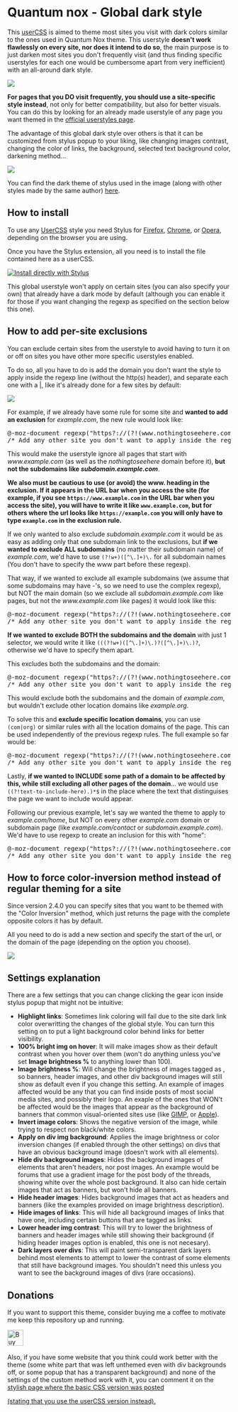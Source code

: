 <h1>Quantum nox - Global dark style</h1>
<p>This <a href="https://github.com/openstyles/stylus/wiki/UserCSS">userCSS</a> is aimed to theme most sites you visit with dark colors similar to the ones used in Quantum Nox theme. This userstyle <b>doesn't work flawlessly on every site, nor does it intend to do so</b>, the main purpose is to just darken most sites you don't frequently visit (and thus finding specific userstyles for each one would be cumbersome apart from very inefficient) with an all-around dark style.</p>

<img src="https://i.imgur.com/o94dio6.png">

<p><b>For pages that you DO visit frequently, you should use a site-specific style instead</b>, not only for better compatibility, but also for better visuals. You can do this by looking for an already made userstyle of any page you want themed in the <a href="https://userstyles.org/">official userstyles page</a>.</p>

<p>The advantage of this global dark style over others is that it can be customized from stylus popup to your liking, like changing images contrast, changing the color of links, the background, selected text background color, darkening method...</p>

<img src="https://i.imgur.com/NOuJvbA.png">

<p>You can find the dark theme of stylus used in the image (along with other styles made by the same author) <a href="https://gitlab.com/RaitaroH/Stylus-DeepDark">here</a>.</p>

<h2>How to install</h2>
<p>To use any <a href="https://github.com/openstyles/stylus/wiki/UserCSS">UserCSS</a> style you need Stylus for <a href="https://addons.mozilla.org/en-US/firefox/addon/styl-us/">Firefox</a>, <a href="https://chrome.google.com/webstore/detail/stylus/clngdbkpkpeebahjckkjfobafhncgmne">Chrome</a>, or <a href="https://addons.opera.com/en-gb/extensions/details/stylus/">Opera</a>, depending on the browser you are using.</p>

<p>Once you have the Stylus extension, all you need is to install the file contained here as a userCSS.</p>

[![Install directly with Stylus](https://img.shields.io/badge/Install%20directly%20with-Stylus-00adad.svg)](https://raw.githubusercontent.com/Izheil/Quantum-Nox-Firefox-Dark-Full-Theme/master/Global%20dark%20userstyle/Quantum%20Nox%20-%20Global%20dark%20style.user.css)

<p>This global userstyle won't apply on certain sites (you can also specify your own) that already have a dark mode by default (although you can enable it for those if you want changing the regexp as specified on the section below this one).</p>

<h2>How to add per-site exclusions</h2>
<p>You can exclude certain sites from the userstyle to avoid having to turn it on or off on sites you have other more specific userstyles enabled.</p>

<p>To do so, all you have to do is add the domain you don't want the style to apply inside the regexp line (without the http(s) header), and separate each one with a |, like it's already done for a few sites by default:</p>

<img src="https://i.imgur.com/F2ecrCn.png">

<p>For example, if we already have some rule for some site and <b>wanted to add an exclusion</b> for <i>example.com</i>, the new rule would look like:</p>

<pre>
@-moz-document regexp("https?://(?!(www.nothingtoseehere.com|www.example.com)).*") {
/* Add any other site you don't want to apply inside the regexp encased between |'s ^ */
</pre> 

<p>This would make the userstyle ignore all pages that start with <i>www.example.com</i> (as well as the <i>nothingtoseehere</i> domain before it), <b>but not the subdomains like <i>subdomain.example.com</i></b>.</p>
<b>We also must be cautious to use (or avoid) the <b>www.</b> heading in the exclusion. If it appears in the URL bar when you access the site (for example, if you see <code>https://www.example.com</code> in the URL bar when you access the site), you will have to write it like <code>www.example.com</code>, but for others where the url looks like <code>https://example.com</code> you will only have to type <code>example.com</code> in the exclusion rule.</b>

<p>If we only wanted to also exclude <i>subdomain.example.com</i> it would be as easy as adding only that one subdomain link to the exclusions, but <b>if we wanted to exclude ALL subdomains</b> (no matter their subdomain name) of <i>example.com</i>, we'd have to use <code>(?!w+)([^\.]+)\.</code> for all subdomain names (You don't have to specify the www part before these regexp).</p>

<p>That way, if we wanted to exclude all example subdomains (we assume that some subdomains may have -'s, so we need to use the complex regexp), but NOT the main domain (so we exclude all <i>subdomain.example.com</i> like pages, but not the <i>www.example.com</i> like pages) it would look like this:</p>

<pre>
@-moz-document regexp("https?://(?!(www.nothingtoseehere.com|(?!w+)([^\.]+)\.example.com)).*") {
/* Add any other site you don't want to apply inside the regexp encased between |'s ^ */
</pre>

<p><b>If we wanted to exclude BOTH the subdomains and the domain</b> with just 1 selector, we would write it like <code>(((?!w+)([^\.]+)\.)?([^\.]+)\.)?</code>, otherwise we'd have to specify them apart.</p>

<p>This excludes both the subdomains and the domain:</p>

<pre>
@-moz-document regexp("https?://(?!(www.nothingtoseehere.com|(((?!w+)([^\.]+)\.)?([^\.]+)\.)?example.com)).*") {
/* Add any other site you don't want to apply inside the regexp encased between |'s ^ */
</pre>

<p>This would exclude both the subdomains and the domain of <i>example.com</i>, but wouldn't exclude other location domains like <i>example.org</i>.</p>
<p>To solve this and <b>exclude specific location domains</b>, you can use <code>(com|org)</code> or similar rules with all the location domains of the page. This can be used independently of the previous regexp rules. The full example so far would be:</p>

<pre>
@-moz-document regexp("https?://(?!(www.nothingtoseehere.com|(((?!w+)([^\.]+)\.)?([^\.]+)\.)?example.(com|org))).*") {
/* Add any other site you don't want to apply inside the regexp encased between |'s ^ */
</pre>

<p>Lastly, <b>if we wanted to INCLUDE some path of a domain to be affected by this, while still excluding all other pages of the domain</b>... we would use <code>((?!text-to-include-here).)*$</code> in the place where the text that distinguises the page we want to include would appear.</p>
<p>Following our previous example, let's say we wanted the theme to apply to <i>example.com/home</i>, but NOT on every other <i>example.com</i> domain or subdomain page (like <i>example.com/contact</i> or <i>subdomain.example.com</i>). We'd have to use regexp to create an inclusion for this with "home":</p>

<pre>
@-moz-document regexp("https?://(?!(www.nothingtoseehere.com|(((?!w+)([^\.]+)\.)?([^\.]+)\.)?example.(com|org)((?!home).)*$)).*") {
/* Add any other site you don't want to apply inside the regexp encased between |'s ^ */
</pre>

<h2>How to force color-inversion method instead of regular theming for a site</h2>
<p>Since version 2.4.0 you can specify sites that you want to be themed with the "Color Inversion" method, which just returns the page with the complete opposite colors it has by default.</p>
<p>All you need to do is add a new section and specify the start of the url, or the domain of the page (depending on the option you choose).</p>
<img src="https://i.imgur.com/ZErV54r.png">

<h2>Settings explanation</h2>
<p>There are a few settings that you can change clicking the gear icon inside stylus popup that might not be intuitive:</p>

<ul>
	<li><b>Highlight links</b>: Sometimes link coloring will fail due to the site dark link color overwritting the changes of the global style. You can turn this setting on to put a light background color behind links for better visibility.</li>
	<li><b>100% bright img on hover</b>: It will make images show as their default contrast when you hover over them (won't do anything unless you've set <b>Image brightness %</b> to anything lower than 100).</li>
	<li><b>Image brightness %</b>: Will change the brightness of images tagged as <code><img></code>, so banners, header images, and other div background images will still show as default even if you change this setting. An example of images affected would be any that you can find inside posts of most social media sites, and possibly their logo. An exaple of the ones that WON't be affected would be the images that appear as the background of banners that common visual-oriented sites use (like <a href="https://www.gimp.org/">GIMP</a>, or <a href="https://www.apple.com">Apple</a>).</li>
	<li><b>Invert image colors</b>: Shows the negative version of the image, while trying to respect non black/white colors.</li>
	<li><b>Apply on div img background</b>: Applies the image brightness or color inversion changes (if enabled through the other settings) on divs that have an obvious background image (doesn't work with all elements).</li>
	<li><b>Hide div background images</b>: Hides the background images of elements that aren't headers, nor post images. An example would be forums that use a gradient image for the post body of the threads, showing white over the whole post background. It also can hide certain images that act as banners, but won't hide all banners.</li>
	<li><b>Hide header images</b>: Hides background images that act as headers and banners (like the examples provided on image brightness description).</li>
	<li><b>Hide images of links</b>: This will hide all background images of links that have one, including certain buttons that are tagged as links.</li>
	<li><b>Lower header img contrast</b>: This will try to lower the brightness of banners and header images while still showing their background (if hiding header images option is enabled, this one is not necesary).</li>
	<li><b>Dark layers over divs</b>: This will paint semi-transparent dark layers behind most elements to attempt to lower the contrast of some elements that still have background images. You shouldn't need this unless you want to see the background images of divs (rare occasions).</li>
</ul>

<h2>Donations</h2>
<p>If you want to support this theme, consider buying me a coffee to motivate me keep this repository up and running.</p>
​
<a href='https://ko-fi.com/K3K4TQ97' target='_blank'><img height='36' style='border:0px;height:36px;' src='https://az743702.vo.msecnd.net/cdn/kofi2.png?v=2' border='0' alt='Buy Me a Coffee at ko-fi.com' /></a>

<p>Also, if you have some website that you think could work better with the theme (some white part that was left unthemed even with div backgrounds off, or some popup that has a transparent background) and none of the settings of the custom method work with it, you can comment it on the <a href="https://userstyles.org/styles/171676/global-dark-userstyle-qn-basic-css-version">stylish page where the basic CSS version was posted</p> (stating that you use the userCSS version instead).</p>